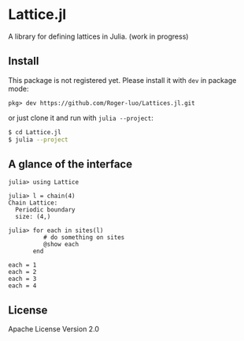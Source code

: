 # Lattice.jl

A library for defining lattices in Julia. (work in progress)

## Install

This package is not registered yet. Please install it with `dev` in package mode:

```
pkg> dev https://github.com/Roger-luo/Lattices.jl.git
```

or just clone it and run with `julia --project`:

```sh
$ cd Lattice.jl
$ julia --project
```

## A glance of the interface

```julia-repl
julia> using Lattice

julia> l = chain(4)
Chain Lattice:
  Periodic boundary
  size: (4,)

julia> for each in sites(l)
          # do something on sites
          @show each
       end

each = 1
each = 2
each = 3
each = 4
```

## License

Apache License Version 2.0
